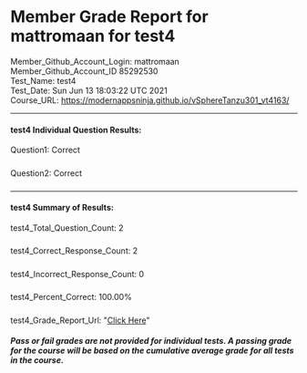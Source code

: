 # Member Grade Report for mattromaan for test4  
   
Member_Github_Account_Login: mattromaan  
Member_Github_Account_ID 85292530  
Test_Name: test4  
Test_Date: Sun Jun 13 18:03:22 UTC 2021  
Course_URL: https://modernappsninja.github.io/vSphereTanzu301_vt4163/  
   
---  
#### test4 Individual Question Results:  
Question1: Correct  
#####  
Question2: Correct  
#####  
---  
#### test4 Summary of Results:  
test4_Total_Question_Count: 2  
#####  
test4_Correct_Response_Count: 2  
#####  
test4_Incorrect_Response_Count: 0  
#####  
test4_Percent_Correct: 100.00%  
#####  
test4_Grade_Report_Url: "[Click Here](https://github.com/modernappsninjas/mattromaan/blob/main/static/userdata/courses/vSphereTanzu301_vt4163/grade_report.pr268.test4.md)"
##### Pass or fail grades are not provided for individual tests. A passing grade for the course will be based on the cumulative average grade for all tests in the course.  
